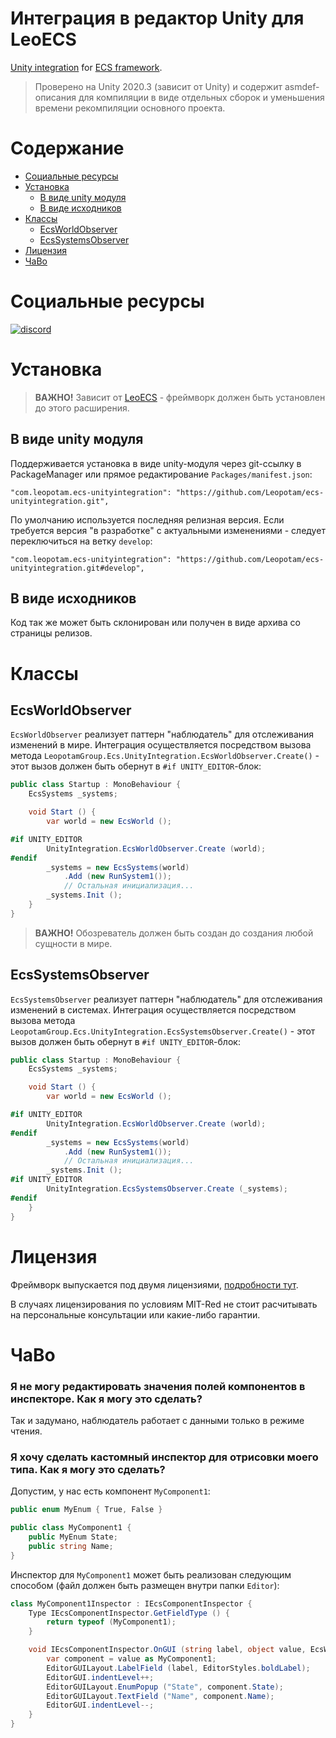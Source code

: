 # Интеграция в редактор Unity для LeoECS

[Unity integration](https://github.com/Leopotam/ecs-unityintegration) for [ECS framework](https://github.com/Leopotam/ecs).

> Проверено на Unity 2020.3 (зависит от Unity) и содержит asmdef-описания для компиляции в виде отдельных сборок и уменьшения
> времени рекомпиляции основного проекта.

# Содержание

* [Социальные ресурсы](#Социальные-ресурсы)
* [Установка](#Установка)
    * [В виде unity модуля](#В-виде-unity-модуля)
    * [В виде исходников](#В-виде-исходников)
* [Классы](#Классы)
    * [EcsWorldObserver](#EcsWorldObserver)
    * [EcsSystemsObserver](#EcsSystemsObserver)
* [Лицензия](#Лицензия)
* [ЧаВо](#ЧаВо)

# Социальные ресурсы

[![discord](https://img.shields.io/discord/404358247621853185.svg?label=enter%20to%20discord%20server&style=for-the-badge&logo=discord)](https://discord.gg/5GZVde6)

# Установка

> **ВАЖНО!** Зависит от [LeoECS](https://github.com/Leopotam/ecs) - фреймворк должен быть установлен до этого расширения.

## В виде unity модуля

Поддерживается установка в виде unity-модуля через git-ссылку в PackageManager или прямое
редактирование `Packages/manifest.json`:

```
"com.leopotam.ecs-unityintegration": "https://github.com/Leopotam/ecs-unityintegration.git",
```

По умолчанию используется последняя релизная версия. Если требуется версия "в разработке" с актуальными изменениями - следует
переключиться на ветку `develop`:

```
"com.leopotam.ecs-unityintegration": "https://github.com/Leopotam/ecs-unityintegration.git#develop",
```

## В виде исходников

Код так же может быть склонирован или получен в виде архива со страницы релизов.

# Классы

## EcsWorldObserver

`EcsWorldObserver` реализует паттерн "наблюдатель" для отслеживания изменений в мире. Интеграция осуществляется посредством
вызова метода `LeopotamGroup.Ecs.UnityIntegration.EcsWorldObserver.Create()` - этот вызов должен быть обернут
в `#if UNITY_EDITOR`-блок:

```c#
public class Startup : MonoBehaviour {
    EcsSystems _systems;

    void Start () {
        var world = new EcsWorld ();

#if UNITY_EDITOR
        UnityIntegration.EcsWorldObserver.Create (world);
#endif
        _systems = new EcsSystems(world)
            .Add (new RunSystem1());
            // Остальная инициализация...
        _systems.Init ();
    }
}
```

> **ВАЖНО!** Обозреватель должен быть создан до создания любой сущности в мире.

## EcsSystemsObserver

`EcsSystemsObserver` реализует паттерн "наблюдатель" для отслеживания изменений в системах. Интеграция осуществляется
посредством вызова метода `LeopotamGroup.Ecs.UnityIntegration.EcsSystemsObserver.Create()` - этот вызов должен быть обернут
в `#if UNITY_EDITOR`-блок:

```c#
public class Startup : MonoBehaviour {
    EcsSystems _systems;

    void Start () {
        var world = new EcsWorld ();

#if UNITY_EDITOR
        UnityIntegration.EcsWorldObserver.Create (world);
#endif
        _systems = new EcsSystems(world)
            .Add (new RunSystem1());
            // Остальная инициализация...
        _systems.Init ();
#if UNITY_EDITOR
        UnityIntegration.EcsSystemsObserver.Create (_systems);
#endif
    }
}
```

# Лицензия

Фреймворк выпускается под двумя лицензиями, [подробности тут](./LICENSE.md).

В случаях лицензирования по условиям MIT-Red не стоит расчитывать на
персональные консультации или какие-либо гарантии.

# ЧаВо

### Я не могу редактировать значения полей компонентов в инспекторе. Как я могу это сделать?

Так и задумано, наблюдатель работает с данными только в режиме чтения.

### Я хочу сделать кастомный инспектор для отрисовки моего типа. Как я могу это сделать?

Допустим, у нас есть компонент `MyComponent1`:

```c#
public enum MyEnum { True, False }

public class MyComponent1 {
    public MyEnum State;
    public string Name;
}
```

Инспектор для `MyComponent1` может быть реализован следующим способом (файл должен быть размещен внутри папки `Editor`):

```c#
class MyComponent1Inspector : IEcsComponentInspector {
    Type IEcsComponentInspector.GetFieldType () {
        return typeof (MyComponent1);
    }

    void IEcsComponentInspector.OnGUI (string label, object value, EcsWorld world, ref EcsEntity entityId) {
        var component = value as MyComponent1;
        EditorGUILayout.LabelField (label, EditorStyles.boldLabel);
        EditorGUI.indentLevel++;
        EditorGUILayout.EnumPopup ("State", component.State);
        EditorGUILayout.TextField ("Name", component.Name);
        EditorGUI.indentLevel--;
    }
}
```
